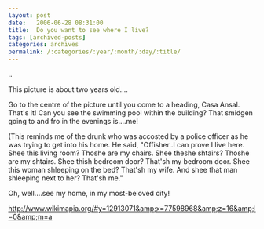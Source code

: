 ```yaml
---
layout: post
date:	2006-06-28 08:31:00
title:  Do you want to see where I live?
tags: [archived-posts]
categories: archives
permalink: /:categories/:year/:month/:day/:title/
---
```

..

This picture is about two years old....

Go to the centre of the picture until you come to a heading, Casa Ansal. That's it! Can you see the swimming pool within the building? That smidgen going to and fro in the evenings is....me!

(This reminds me of the drunk who was accosted by a police officer as he was trying to get into his home. He said, "Offisher..I can prove I live here. Shee this living room? Thoshe are my chairs. Shee theshe shtairs? Thoshe are my shtairs. Shee thish bedroom door? That'sh my bedroom door. Shee this woman shleeping on the bed? That'sh my wife. And shee that man shleeping next to her? That'sh me."

Oh, well....see my home, in my most-beloved city!

<A href="http://www.wikimapia.org/#y=12913071&amp;x=77598968&amp;z=16&amp;l=0&amp;m=a">http://www.wikimapia.org/#y=12913071&amp;x=77598968&amp;z=16&amp;l=0&amp;m=a</A>

